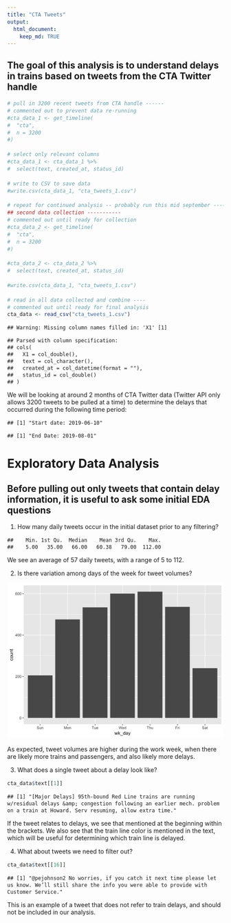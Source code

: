 ```yaml
---
title: "CTA Tweets"
output: 
  html_document:
    keep_md: TRUE
---
```




## The goal of this analysis is to understand delays in trains based on tweets from the CTA Twitter handle 


```r
# pull in 3200 recent tweets from CTA handle ------
# commented out to prevent data re-running
#cta_data_1 <- get_timeline(
#  "cta",
#  n = 3200
#) 

# select only relevant columns
#cta_data_1 <- cta_data_1 %>%
#  select(text, created_at, status_id)

# write to CSV to save data
#write.csv(cta_data_1, "cta_tweets_1.csv")

# repeat for continued analysis -- probably run this mid september -----
## second data collection -----------
# commented out until ready for collection
#cta_data_2 <- get_timeline(
#  "cta",
#  n = 3200
#) 

#cta_data_2 <- cta_data_2 %>%
#  select(text, created_at, status_id)

#write.csv(cta_data_1, "cta_tweets_1.csv")

# read in all data collected and combine ----
# commented out until ready for final analysis
cta_data <- read_csv("cta_tweets_1.csv")
```

```
## Warning: Missing column names filled in: 'X1' [1]
```

```
## Parsed with column specification:
## cols(
##   X1 = col_double(),
##   text = col_character(),
##   created_at = col_datetime(format = ""),
##   status_id = col_double()
## )
```

We will be looking at around 2 months of CTA Twitter data (Twitter API only allows 3200 tweets to be pulled at a time) to determine the delays that occurred during the following time period:


```
## [1] "Start date: 2019-06-10"
```

```
## [1] "End Date: 2019-08-01"
```


# Exploratory Data Analysis

## Before pulling out only tweets that contain delay information, it is useful to ask some initial EDA questions

1. How many daily tweets occur in the initial dataset prior to any filtering?

```
##    Min. 1st Qu.  Median    Mean 3rd Qu.    Max. 
##    5.00   35.00   66.00   60.38   79.00  112.00
```

  We see an average of 57 daily tweets, with a range of 5 to 112. 

2. Is there variation among days of the week for tweet volumes?

![](CTA_Analysis_files/figure-html/wkday_vol-1.png)<!-- -->

As expected, tweet volumes are higher during the work week, when there are likely more trains and passengers, and also likely more delays.

3. What does a single tweet about a delay look like?

```r
cta_data$text[[1]]
```

```
## [1] "[Major Delays] 95th-bound Red Line trains are running w/residual delays &amp; congestion following an earlier mech. problem on a train at Howard. Serv resuming, allow extra time."
```

If the tweet relates to delays, we see that mentioned at the beginning within the brackets. We also see that the train line color is mentioned in the text, which will be useful for determining which train line is delayed.

4. What about tweets we need to filter out?

```r
cta_data$text[[16]]
```

```
## [1] "@pejohnson2 No worries, if you catch it next time please let us know. We’ll still share the info you were able to provide with Customer Service."
```

This is an example of a tweet that does not refer to train delays, and should not be included in our analysis.
